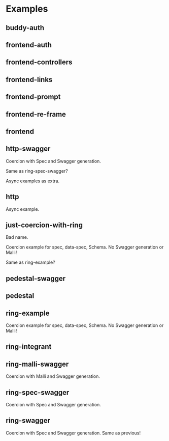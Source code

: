 # Examples

## buddy-auth
## frontend-auth
## frontend-controllers
## frontend-links
## frontend-prompt
## frontend-re-frame
## frontend
## http-swagger

Coercion with Spec and Swagger generation.

Same as ring-spec-swagger?

Async examples as extra.

## http

Async example.

## just-coercion-with-ring

Bad name.

Coercion example for spec, data-spec, Schema.
No Swagger generation or Malli!

Same as ring-example?

## pedestal-swagger
## pedestal
## ring-example

Coercion example for spec, data-spec, Schema.
No Swagger generation or Malli!

## ring-integrant

## ring-malli-swagger

Coercion with Malli and Swagger generation.

## ring-spec-swagger

Coercion with Spec and Swagger generation.

## ring-swagger

Coercion with Spec and Swagger generation. Same as previous!
